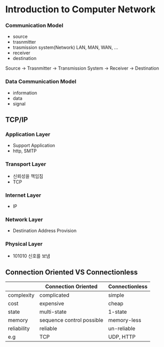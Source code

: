 # Introduction to Computer Network

### Communication Model

- source
- trasnmitter
- trasmission system(Network)
    LAN, MAN, WAN, ...
- receiver
- destination

Source -> Trasnmitter -> Transmission System -> Receiver -> Destination

### Data Communication Model

- information
- data
- signal

## TCP/IP

###  Application Layer

- Support Application
- http, SMTP

### Transport Layer

- 신뢰성을 책임짐
- TCP

### Internet Layer

- IP

### Network Layer

- Destination Address Provision

### Physical Layer

- 101010 신호를 보냄


## Connection Oriented VS Connectionless

|   | Connection Oriented | Connectionless |
| - | ------------------- | -------------- |
| complexity | complicated | simple |
| cost | expensive | cheap |
| state | multi-state | 1-state |
| memory | sequence control possible | memory-less |
| reliability | reliable | un-reliable |
| e.g | TCP | UDP, HTTP |
